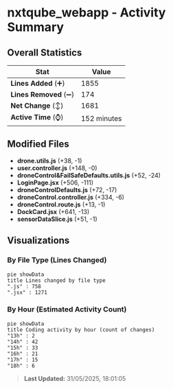 # nxtqube_webapp - Activity Summary 

## Overall Statistics

| Stat                   | Value                                                             |
| ---------------------- | ----------------------------------------------------------------- |
| **Lines Added** (➕)   | 1855                                          |
| **Lines Removed** (➖) | 174                                        |
| **Net Change** (↕)    | 1681                |
| **Active Time** (⌚)   | 152 minutes |


## Modified Files
- **drone.utils.js** (+38, -1)
- **user.controller.js** (+148, -0)
- **droneControl&FailSafeDefaults.utils.js** (+52, -24)
- **LoginPage.jsx** (+506, -111)
- **droneControlDefaults.js** (+72, -17)
- **droneControl.controller.js** (+334, -6)
- **droneControl.route.js** (+13, -1)
- **DockCard.jsx** (+641, -13)
- **sensorDataSlice.js** (+51, -1)

## Visualizations

### By File Type (Lines Changed)

```mermaid
pie showData
title Lines changed by file type
".js" : 758
".jsx" : 1271
```

### By Hour (Estimated Activity Count)

```mermaid
pie showData
title Coding activity by hour (count of changes)
"13h" : 2
"14h" : 42
"15h" : 33
"16h" : 21
"17h" : 15
"18h" : 6
```


> **Last Updated:** 31/05/2025, 18:01:05